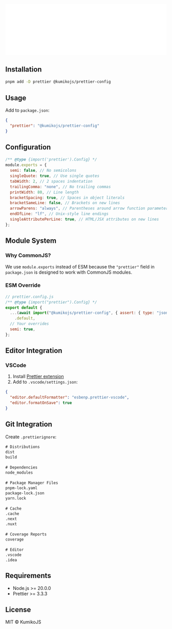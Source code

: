 <div align="center">
  <img src="https://github.com/kumikojs/.github/blob/main/assets/%40kumikojs/tooling/kumiko-prettier-config.svg?raw=true" alt="KumikoJS Prettier Config"  />
</div>

## Installation

```bash
pnpm add -D prettier @kumikojs/prettier-config
```

## Usage

Add to `package.json`:

```json
{
  "prettier": "@kumikojs/prettier-config"
}
```

## Configuration

```js
/** @type {import('prettier').Config} */
module.exports = {
  semi: false, // No semicolons
  singleQuote: true, // Use single quotes
  tabWidth: 2, // 2 spaces indentation
  trailingComma: "none", // No trailing commas
  printWidth: 80, // Line length
  bracketSpacing: true, // Spaces in object literals
  bracketSameLine: false, // Brackets on new lines
  arrowParens: "always", // Parentheses around arrow function parameters
  endOfLine: "lf", // Unix-style line endings
  singleAttributePerLine: true, // HTML/JSX attributes on new lines
};
```

## Module System

### Why CommonJS?

We use `module.exports` instead of ESM because the `"prettier"` field in `package.json` is designed to work with CommonJS modules.

### ESM Override

```js
// prettier.config.js
/** @type {import("prettier").Config} */
export default {
  ...(await import("@kumikojs/prettier-config", { assert: { type: "json" } }))
    .default,
  // Your overrides
  semi: true,
};
```

## Editor Integration

### VSCode

1. Install [Prettier extension](https://marketplace.visualstudio.com/items?itemName=esbenp.prettier-vscode)
2. Add to `.vscode/settings.json`:

```json
{
  "editor.defaultFormatter": "esbenp.prettier-vscode",
  "editor.formatOnSave": true
}
```

## Git Integration

Create `.prettierignore`:

```gitignore
# Distributions
dist
build

# Dependencies
node_modules

# Package Manager Files
pnpm-lock.yaml
package-lock.json
yarn.lock

# Cache
.cache
.next
.nuxt

# Coverage Reports
coverage

# Editor
.vscode
.idea
```

## Requirements

- Node.js >= 20.0.0
- Prettier >= 3.3.3

## License

MIT © KumikoJS
